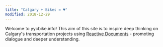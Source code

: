 ```yaml
---
title: "Calgary + Bikes = ♥"
modified: 2018-12-29
---
```


Welcome to yycbike.info! This aim of this site is to inspire deep thinking on
Calgary's transportation projects using [Reactive
Documents](http://worrydream.com/ExplorableExplanations/) - promoting dialogue
and deeper understanding.
